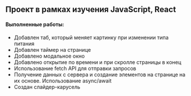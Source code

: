 ## Проект в рамках изучения JavaScript, React

#### Выполненные работы:
- Добавлен таб, который меняет картинку при изменении типа питания
- Добавлен таймер на странице
- Добавлено модальное окно
- Добавлено открытие по времени и при скролле страницы в конец
- Использование fetch API для отправки запросов
- Получение данных с сервера и создание элементов на странице на их основе. Использование async/await
- Создан слайдер-карусель



